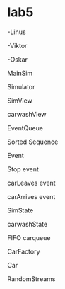 # lab5

-Linus

-Viktor

-Oskar



MainSim

Simulator

SimView

carwashView

EventQueue

Sorted Sequence

Event 

Stop event 

carLeaves event 

carArrives event 

SimState 

carwashState 

FIFO carqueue

CarFactory 

Car 

RandomStreams 

